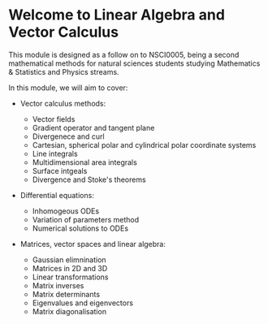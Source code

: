 # Welcome to Linear Algebra and Vector Calculus

This module is designed as a follow on to NSCI0005, being a second mathematical methods for natural sciences students studying Mathematics & Statistics and Physics streams.  

In this module, we will aim to cover:

- Vector calculus methods:
	- Vector fields
	- Gradient operator and tangent plane
	- Divergenece and curl
	- Cartesian, spherical polar and cylindrical polar coordinate systems
	- Line integrals
	- Multidimensional area integrals
	- Surface intgeals
	- Divergence and Stoke's theorems

- Differential equations:
	- Inhomogeous ODEs
	- Variation of parameters method
	- Numerical solutions to ODEs
	
- Matrices, vector spaces and linear algebra:
	- Gaussian elimnination
	- Matrices in 2D and 3D
	- Linear transformations
	- Matrix inverses
	- Matrix determinants
	- Eigenvalues and eigenvectors
	- Matrix diagonalisation
